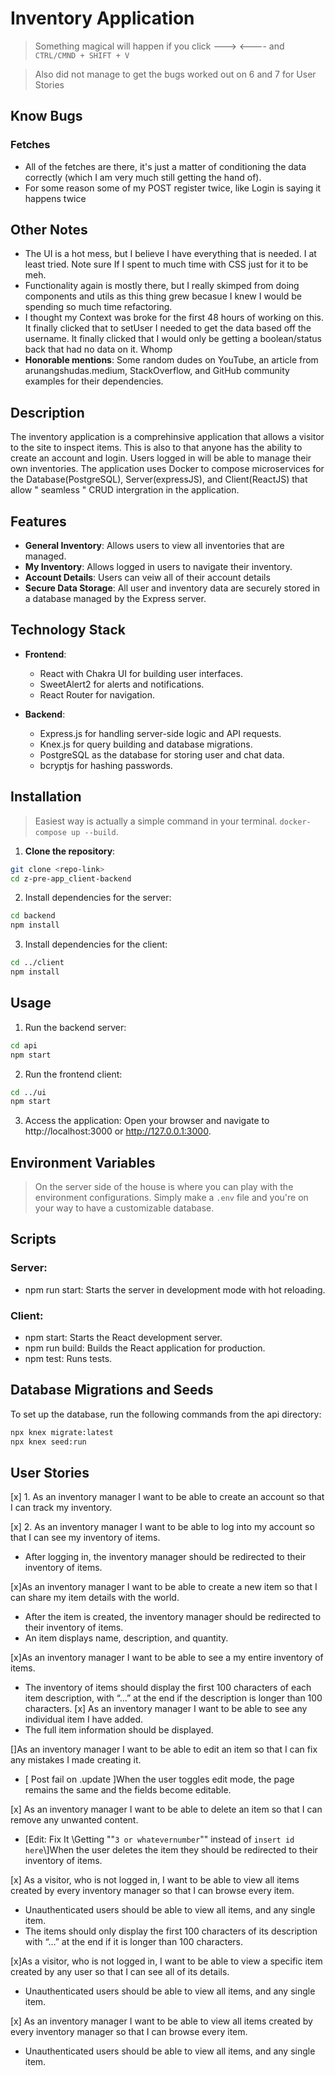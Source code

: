 # Inventory Application

> Something magical will happen if you click ---> <---- and `CTRL/CMND + SHIFT + V`

> Also did not manage to get the bugs worked out on 6 and 7 for User Stories

## Know Bugs

### Fetches

- All of the fetches are there, it's just a matter of conditioning the data correctly (which I am very much still getting the hand of).
- For some reason some of my POST register twice, like Login is saying it happens twice

## Other Notes

- The UI is a hot mess, but I believe I have everything that is needed. I at least tried. Note sure If I spent to much time with CSS just for it to be meh.
- Functionality again is mostly there, but I really skimped from doing components and utils as this thing grew becasue I knew I would be spending so much time refactoring.
- I thought my Context was broke for the first 48 hours of working on this. It finally clicked that to setUser I needed to get the data based off the username. It finally clicked that I would only be getting a boolean/status back that had no data on it. Whomp
- **Honorable mentions**: Some random dudes on YouTube, an article from arunangshudas.medium, StackOverflow, and GitHub community examples for their dependencies.

## Description

The inventory application is a comprehinsive application that allows a visitor to the site to inspect items. This is also to that anyone has the ability to create an account and login. Users logged in will be able to manage their own inventories. The application uses Docker to compose microservices for the Database(PostgreSQL), Server(expressJS), and Client(ReactJS) that allow " seamless " CRUD intergration in the application.

## Features

- **General Inventory**: Allows users to view all inventories that are managed.
- **My Inventory**: Allows logged in users to navigate their inventory.
- **Account Details**: Users can veiw all of their account details
- **Secure Data Storage**: All user and inventory data are securely stored in a database managed by the Express server.

## Technology Stack

- **Frontend**:

  - React with Chakra UI for building user interfaces.
  - SweetAlert2 for alerts and notifications.
  - React Router for navigation.

- **Backend**:
  - Express.js for handling server-side logic and API requests.
  - Knex.js for query building and database migrations.
  - PostgreSQL as the database for storing user and chat data.
  - bcryptjs for hashing passwords.

## Installation

> Easiest way is actually a simple command in your terminal. `docker-compose up --build`.

1. **Clone the repository**:

```sh
git clone <repo-link>
cd z-pre-app_client-backend
```

2. Install dependencies for the server:

```sh
cd backend
npm install
```

3. Install dependencies for the client:

```sh
cd ../client
npm install
```

## Usage

1. Run the backend server:

```sh
cd api
npm start
```

2. Run the frontend client:

```sh
cd ../ui
npm start
```

3. Access the application:
   Open your browser and navigate to http://localhost:3000 or http://127.0.0.1:3000.

## Environment Variables

> On the server side of the house is where you can play with the environment configurations. Simply make a `.env` file and you're on your way to have a customizable database.

## Scripts

### Server:

- npm run start: Starts the server in development mode with hot reloading.

### Client:

- npm start: Starts the React development server.
- npm run build: Builds the React application for production.
- npm test: Runs tests.

## Database Migrations and Seeds

To set up the database, run the following commands from the api directory:

```sh
npx knex migrate:latest
npx knex seed:run
```

## User Stories

[x] 1. As an inventory manager I want to be able to create an account so that I can track my inventory.

[x] 2. As an inventory manager I want to be able to log into my account so that I can see my inventory of items.

- After logging in, the inventory manager should be redirected to their inventory of items.

[x]As an inventory manager I want to be able to create a new item so that I can share my item details with the world.

- After the item is created, the inventory manager should be redirected to their inventory of items.
- An item displays name, description, and quantity.

[x]As an inventory manager I want to be able to see a my entire inventory of items.

- The inventory of items should display the first 100 characters of each item description, with “...” at the end if the description is longer than 100 characters.
  [x] As an inventory manager I want to be able to see any individual item I have added.
- The full item information should be displayed.

[]As an inventory manager I want to be able to edit an item so that I can fix any mistakes I made creating it.

- [ Post fail on .update ]When the user toggles edit mode, the page remains the same and the fields become editable.

[x] As an inventory manager I want to be able to delete an item so that I can remove any unwanted content.

- [Edit: Fix It \\Getting ""`3 or whatevernumber`"" instead of `insert id here`\\]When the user deletes the item they should be redirected to their inventory of items.

[x] As a visitor, who is not logged in, I want to be able to view all items created by every inventory manager so that I can browse every item.

- Unauthenticated users should be able to view all items, and any single item.
- The items should only display the first 100 characters of its description with “...” at the end if it is longer than 100 characters.

[x]As a visitor, who is not logged in, I want to be able to view a specific item created by any user so that I can see all of its details.

- Unauthenticated users should be able to view all items, and any single item.

[x] As an inventory manager I want to be able to view all items created by every inventory manager so that I can browse every item.

- Unauthenticated users should be able to view all items, and any single item.
